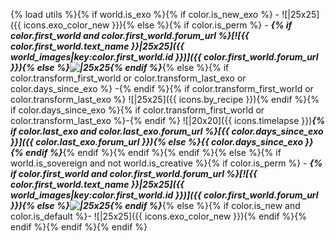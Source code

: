 {% load utils %}{% if world.is_exo %}{% if color.is_new_exo %} - ![|25x25]({{ icons.exo_color_new }}){% else %}{% if color.is_perm %} - **_{% if color.first_world and color.first_world.forum_url %}[![{{ color.first_world.text_name }}|25x25]({{ world_images|key:color.first_world.id }})]({{ color.first_world.forum_url }}){% else %}![|25x25](upload://hRlPcEQgOBNrB5q38AT7n1cPleB.png){% endif %}_**{% else %}{% if color.transform_first_world or color.transform_last_exo or color.days_since_exo %} -{% endif %}{% if color.transform_first_world or color.transform_last_exo %} ![|25x25]({{ icons.by_recipe }}){% endif %}{% if color.days_since_exo %}{% if color.transform_first_world or color.transform_last_exo %}-{% endif %} ![|20x20]({{ icons.timelapse }})**_{% if color.last_exo and color.last_exo.forum_url %}[{{ color.days_since_exo }}]({{ color.last_exo.forum_url }}){% else %}{{ color.days_since_exo }}{% endif %}_**{% endif %}{% endif %}{% endif %}{% else %}{% if world.is_sovereign and not world.is_creative %}{% if color.is_perm %} - **_{% if color.first_world and color.first_world.forum_url %}[![{{ color.first_world.text_name }}|25x25]({{ world_images|key:color.first_world.id }})]({{ color.first_world.forum_url }}){% else %}![|25x25](upload://hRlPcEQgOBNrB5q38AT7n1cPleB.png){% endif %}_**{% else %}{% if color.is_new and color.is_default %}- ![|25x25]({{ icons.exo_color_new }}){% endif %}{% endif %}{% endif %}{% endif %}